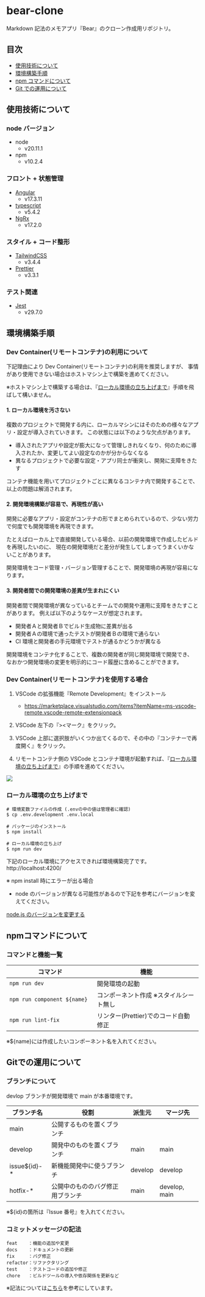 # bear-clone

Markdown 記法のメモアプリ『Bear』のクローン作成用リポジトリ。

## 目次

- [使用技術について](#technology-used)
- [環境構築手順](#environment-construction-rocedure)
- [npm コマンドについて](#about-npm-command)
- [Git での運用について](#about-git-flow)

<h2 id="technology-used">使用技術について</h2>

### node バージョン

- node
  - v20.11.1
- npm
  - v10.2.4

### フロント + 状態管理

- [Angular](https://angular.jp/docs)
  - v17.3.11
- [typescript](https://www.typescriptlang.org/)
  - v5.4.2
- [NgRx](https://ngrx.io/docs)
  - v17.2.0

### スタイル + コード整形

- [TailwindCSS](https://tailwindcss.com/docs/installation)
  - v3.4.4
- [Prettier](https://prettier.io/docs/en/)
  - v3.3.1

### テスト関連

- [Jest](https://jestjs.io/ja/)
  - v29.7.0

<h2 id="environment-construction-rocedure">環境構築手順</h2>

### Dev Container(リモートコンテナ)の利用について

下記理由により Dev Container(リモートコンテナ)の利用を推奨しますが、
事情があり使用できない場合はホストマシン上で構築を進めてください。

※ホストマシン上で構築する場合は、『[ローカル環境の立ち上げまで](#setting-up)』手順を飛ばして構いません。

#### 1. ローカル環境を汚さない

複数のプロジェクトで開発する内に、ローカルマシンにはそのための様々なアプリ・設定が導入されていきます。
この状態には以下のような欠点があります。

- 導入されたアプリや設定が膨大になって管理しきれなくなり、何のために導入されたか、変更してよい設定なのかが分からなくなる
- 異なるプロジェクトで必要な設定・アプリ同士が衝突し、開発に支障をきたす

コンテナ機能を用いてプロジェクトごとに異なるコンテナ内で開発することで、以上の問題は解消されます。

#### 2. 開発環境構築が容易で、再現性が高い

開発に必要なアプリ・設定がコンテナの形でまとめられているので、少ない労力で何度でも開発環境を再現できます。

たとえばローカル上で直接開発している場合、以前の開発環境で作成したビルドを再現したいのに、
現在の開発環境だと差分が発生してしまってうまくいかないことがあります。

開発環境をコード管理・バージョン管理することで、開発環境の再現が容易になります。

#### 3. 開発者間での開発環境の差異が生まれにくい

開発者間で開発環境が異なっているとチームでの開発や運用に支障をきたすことがあります。
例えば以下のようなケースが想定されます。

- 開発者Ａと開発者Ｂでビルド生成物に差異が出る
- 開発者Ａの環境で通ったテストが開発者Ｂの環境で通らない
- CI 環境と開発者の手元環境でテストが通るかどうかが異なる

開発環境をコンテナ化することで、複数の開発者が同じ開発環境で開発でき、
なおかつ開発環境の変更を明示的にコード履歴に含めることができます。

### Dev Container(リモートコンテナ)を使用する場合

1. VSCode の拡張機能『Remote Development』をインストール

   - https://marketplace.visualstudio.com/items?itemName=ms-vscode-remote.vscode-remote-extensionpack

1. VSCode 左下の『><マーク』をクリック。
1. VSCode 上部に選択肢がいくつか出てくるので、その中の『コンテナーで再度開く』をクリック。
1. リモートコンテナ側の VSCode とコンテナ環境が起動すれば、『[ローカル環境の立ち上げまで](#setting-up)』の手順を進めてください。

![](./public//images/startup-devcontainer.gif)

<h3 id="setting-up">ローカル環境の立ち上げまで</h3>

```
# 環境変数ファイルの作成 (.envの中の値は管理者に確認)
$ cp .env.development .env.local

# パッケージのインストール
$ npm install

# ローカル環境の立ち上げ
$ npm run dev
```

下記のローカル環境にアクセスできれば環境構築完了です。<br>
http://localhost:4200/<br>

※ npm install 時にエラーが出る場合

- node のバージョンが異なる可能性があるので下記を参考にバージョンを変えてください。

[node.js のバージョンを変更する](https://qiita.com/k3ntar0/items/322e668468716641aa5c)

<h2 id="about-npm-command">npmコマンドについて</h2>

### コマンドと機能一覧

| コマンド                         | 機能                                   |
| -------------------------------- | -------------------------------------- |
| `npm run dev     `               | 開発環境の起動                         |
| `npm run component ${name}     ` | コンポーネント作成 ※スタイルシート無し |
| `npm run lint-fix`               | リンター(Prettier)でのコード自動修正   |

※${name}には作成したいコンポーネント名を入れてください。

<h2 id="about-git-flow">Gitでの運用について</h2>

### ブランチについて

devlop ブランチが開発環境で main が本番環境です。

| ブランチ名    | 役割                             | 派生元  | マージ先      |
| ------------- | -------------------------------- | ------- | ------------- |
| main          | 公開するものを置くブランチ       |         |               |
| develop       | 開発中のものを置くブランチ       | main    | main          |
| issue${id}-\* | 新機能開発中に使うブランチ       | develop | develop       |
| hotfix-\*     | 公開中のもののバグ修正用ブランチ | main    | develop, main |

※${id}の箇所は『Issue 番号』を入れてください。

### コミットメッセージの記法

```
feat    ：機能の追加や変更
docs    ：ドキュメントの更新
fix     ：バグ修正
refactor：リファクタリング
test    ：テストコードの追加や修正
chore   ：ビルドツールの導入や依存関係を更新など
```

※記法については[こちら](https://gist.github.com/joshbuchea/6f47e86d2510bce28f8e7f42ae84c716)を参考にしています。
